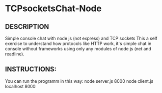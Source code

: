 # TCPsocketsChat-Node
## DESCRIPTION
Simple console chat with node js (not express) and TCP sockets
This a self exercise to understand how protocols like HTTP work, it's simple chat in console without frameworks using only any modules of node js (net and readline).

## INSTRUCTIONS:
You can run the programm in this way:
node server.js 8000
node client.js localhost 8000
